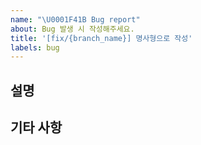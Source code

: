 ```yaml
---
name: "\U0001F41B Bug report"
about: Bug 발생 시 작성해주세요.
title: '[fix/{branch_name}] 명사형으로 작성'
labels: bug
---
```


## 설명

## 기타 사항

